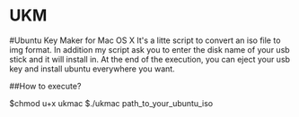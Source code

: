 UKM
===

#Ubuntu Key Maker for Mac OS X
  It's a litte script to convert an iso file to img format.
  In addition my script ask you to enter the disk name of your usb stick and it will install in.
  At the end of the execution, you can eject your usb key and install ubuntu everywhere you want.

##How to execute?

  $chmod u+x ukmac
  $./ukmac path_to_your_ubuntu_iso
  
